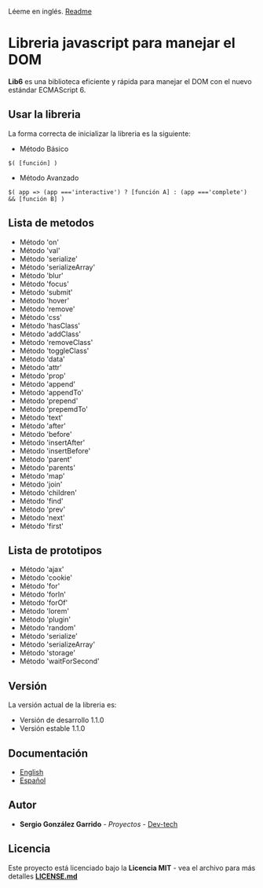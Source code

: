 Léeme en inglés. [Readme](https://github.com/Dev-tech-es/jLib6/blob/master/README.md)

# Libreria javascript para manejar el DOM

**Lib6** es una biblioteca eficiente y rápida para manejar el DOM con el nuevo estándar ECMAScript 6.

## Usar la libreria

La forma correcta de inicializar la libreria es la siguiente:

- Método Básico
```
$( [función] )
```
- Método Avanzado
```
$( app => (app ==='interactive') ? [función A] : (app ==='complete') && [función B] )

```

## Lista de metodos

- Método 'on'
- Método 'val'
- Método 'serialize'
- Método 'serializeArray'
- Método 'blur'
- Método 'focus'
- Método 'submit'
- Método 'hover'
- Método 'remove'
- Método 'css'
- Método 'hasClass'
- Método 'addClass'
- Método 'removeClass'
- Método 'toggleClass'
- Método 'data'
- Método 'attr'
- Método 'prop'
- Método 'append'
- Método 'appendTo'
- Método 'prepend'
- Método 'prepemdTo'
- Método 'text'
- Método 'after'
- Método 'before'
- Método 'insertAfter'
- Método 'insertBefore'
- Método 'parent'
- Método 'parents'
- Método 'map'
- Método 'join'
- Método 'children'
- Método 'find'
- Método 'prev'
- Método 'next'
- Método 'first'

## Lista de prototipos

- Método 'ajax'
- Método 'cookie'
- Método 'for'
- Método 'forIn'
- Método 'forOf'
- Método 'lorem'
- Método 'plugin'
- Método 'random'
- Método 'serialize'
- Método 'serializeArray'
- Método 'storage'
- Método 'waitForSecond'

## Versión

La versión actual de la libreria es:

- Versión de desarrollo 1.1.0
- Versión estable 1.1.0

## Documentación

- [English](https://github.com/Dev-tech-es/jLib6/blob/master/documentation/English.md)
- [Español](https://github.com/Dev-tech-es/jLib6/blob/master/documentation/Espan%CC%83ol.md)

## Autor

* **Sergio González Garrido** - *Proyectos* - [Dev-tech](https://github.com/Dev-tech-es)

## Licencia

Este proyecto está licenciado bajo la **Licencia MIT** - vea el archivo para más detalles **[LICENSE.md](https://github.com/Dev-tech-es/jLib6/blob/master/LICENSE)**
